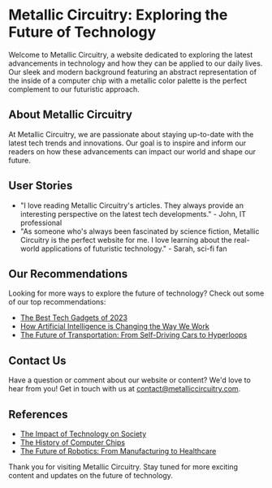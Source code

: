 <!--font:Dancing Script-->

# Metallic Circuitry: Exploring the Future of Technology

Welcome to Metallic Circuitry, a website dedicated to exploring the latest advancements in technology and how they can be applied to our daily lives. Our sleek and modern background featuring an abstract representation of the inside of a computer chip with a metallic color palette is the perfect complement to our futuristic approach.

## About Metallic Circuitry

At Metallic Circuitry, we are passionate about staying up-to-date with the latest tech trends and innovations. Our goal is to inspire and inform our readers on how these advancements can impact our world and shape our future.

## User Stories

- "I love reading Metallic Circuitry's articles. They always provide an interesting perspective on the latest tech developments." - John, IT professional
- "As someone who's always been fascinated by science fiction, Metallic Circuitry is the perfect website for me. I love learning about the real-world applications of futuristic technology." - Sarah, sci-fi fan

## Our Recommendations

Looking for more ways to explore the future of technology? Check out some of our top recommendations:

- [The Best Tech Gadgets of 2023](#)
- [How Artificial Intelligence is Changing the Way We Work](#)
- [The Future of Transportation: From Self-Driving Cars to Hyperloops](#)

## Contact Us

Have a question or comment about our website or content? We'd love to hear from you! Get in touch with us at [contact@metalliccircuitry.com](mailto:contact@metalliccircuitry.com).

## References

- [The Impact of Technology on Society](#)
- [The History of Computer Chips](#)
- [The Future of Robotics: From Manufacturing to Healthcare](#)

Thank you for visiting Metallic Circuitry. Stay tuned for more exciting content and updates on the future of technology.

<!--

Write me content for website with wallpaper which alt text is:

"An abstract representation of the inside of a computer chip with a metallic color palette"

The name/title of the page should not be 1:1 copy of the alt text but rather a real content of the website which is using this wallpaper.

- Use markdown format 
- Start with heading
- Heading should be short and concise
- The content should look like a real website 
- The website should not be about the wallpaper, wallpaper is just a related background
- Heading should be contain work "wallpaper" or "background"
- Include real sections like references, contact, user stories, etc. use things relevant to the page purpose.
- Feel free to use structure like headings, bullets, numbering, blockquotes, paragraphs, horizontal lines, etc.
- You can use formatting like bold or _italic_
- You can include UTF-8 emojis
- Links should be only #hash anchors (and you can refer to the document itself)
- Do not include images


---


# Metallic Circuitry: A Futuristic Wallpaper for Tech Enthusiasts

Welcome to Metallic Circuitry, a website dedicated to all things tech and futuristic. Our sleek and modern wallpaper featuring an abstract representation of the inside of a computer chip with a metallic color palette is perfect for anyone who wants to add a touch of technology to their digital workspace.

## About Metallic Circuitry

At Metallic Circuitry, we are passionate about exploring the latest advancements in technology and how they can be applied to our daily lives. Whether you're a tech enthusiast or just someone who appreciates the sleek and modern aesthetic of technology, our website is the perfect place to find inspiration.

## User Stories

- "I love using the Metallic Circuitry wallpaper on my desktop. It makes me feel like I'm working in a futuristic laboratory!" - Jane, software developer
- "As a graphic designer, I'm always looking for inspiration for new designs. The Metallic Circuitry wallpaper is the perfect backdrop for my creative process." - Alex, graphic designer

## Our Recommendations

Looking for more ways to incorporate technology into your life? Check out some of our top recommendations:

- [The Best Tech Gadgets of 2023](#)
- [How to Build Your Own Gaming PC](#)
- [Top 10 Futuristic Movies to Watch](#)

## Contact Us

Have a question or comment about our website or wallpaper? We'd love to hear from you! Get in touch with us at [contact@metalliccircuitry.com](mailto:contact@metalliccircuitry.com).

## References

- [Abstract Art in Graphic Design](#)
- [The History of Computer Chips](#)
- [Metallic Color Palettes in Design](#)

Thank you for visiting Metallic Circuitry. Stay tuned for more exciting content and updates!


---


Heading should not include word "wallpaper". The website should not be about the wallpaper itself, wallpaper is just a related background, rewrite whole content.


---


# Metallic Circuitry: Exploring the Future of Technology

Welcome to Metallic Circuitry, a website dedicated to exploring the latest advancements in technology and how they can be applied to our daily lives. Our sleek and modern background featuring an abstract representation of the inside of a computer chip with a metallic color palette is the perfect complement to our futuristic approach.

## About Metallic Circuitry

At Metallic Circuitry, we are passionate about staying up-to-date with the latest tech trends and innovations. Our goal is to inspire and inform our readers on how these advancements can impact our world and shape our future.

## User Stories

- "I love reading Metallic Circuitry's articles. They always provide an interesting perspective on the latest tech developments." - John, IT professional
- "As someone who's always been fascinated by science fiction, Metallic Circuitry is the perfect website for me. I love learning about the real-world applications of futuristic technology." - Sarah, sci-fi fan

## Our Recommendations

Looking for more ways to explore the future of technology? Check out some of our top recommendations:

- [The Best Tech Gadgets of 2023](#)
- [How Artificial Intelligence is Changing the Way We Work](#)
- [The Future of Transportation: From Self-Driving Cars to Hyperloops](#)

## Contact Us

Have a question or comment about our website or content? We'd love to hear from you! Get in touch with us at [contact@metalliccircuitry.com](mailto:contact@metalliccircuitry.com).

## References

- [The Impact of Technology on Society](#)
- [The History of Computer Chips](#)
- [The Future of Robotics: From Manufacturing to Healthcare](#)

Thank you for visiting Metallic Circuitry. Stay tuned for more exciting content and updates on the future of technology.

-->
